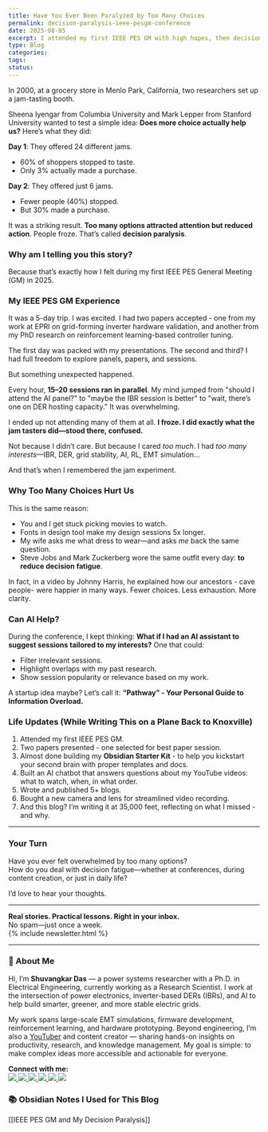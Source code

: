 ```yaml
---
title: Have You Ever Been Paralyzed by Too Many Choices
permalink: decision-paralysis-ieee-pesgm-conference
date: 2025-08-05
excerpt: I attended my first IEEE PES GM with high hopes, then decision fatigue hit me hard. Here's what I learned about choice, confusion, and AI’s future role
type: Blog
categories: 
tags: 
status:
---
```

In 2000, at a grocery store in Menlo Park, California, two researchers set up a jam-tasting booth.

Sheena Iyengar from Columbia University and Mark Lepper from Stanford University wanted to test a simple idea: **Does more choice actually help us?**
Here’s what they did:

**Day 1**: They offered 24 different jams.
- 60% of shoppers stopped to taste.
- Only 3% actually made a purchase.

**Day 2**: They offered just 6 jams.
- Fewer people (40%) stopped.
- But 30% made a purchase.

It was a striking result. **Too many options attracted attention but reduced action**. People froze. That’s called **decision paralysis**.

### Why am I telling you this story?
Because that’s exactly how I felt during my first IEEE PES General Meeting (GM) in 2025.
### My IEEE PES GM Experience
It was a 5-day trip. I was excited. I had two papers accepted - one from my work at EPRI on grid-forming inverter hardware validation, and another from my PhD research on reinforcement learning-based controller tuning.

The first day was packed with my presentations. The second and third? I had full freedom to explore panels, papers, and sessions.

But something unexpected happened.

Every hour, **15–20 sessions ran in parallel**. My mind jumped from "should I attend the AI panel?" to "maybe the IBR session is better" to "wait, there’s one on DER hosting capacity." It was overwhelming.

I ended up not attending many of them at all.
**I froze. I did exactly what the jam tasters did—stood there, confused.**

Not because I didn’t care. But because I cared _too much_. I had _too many interests_—IBR, DER, grid stability, AI, RL, EMT simulation…

And that’s when I remembered the jam experiment.

### Why Too Many Choices Hurt Us

This is the same reason:
- You and I get stuck picking movies to watch.
- Fonts in design tool make my design sessions 5x longer.
- My wife asks me what dress to wear—and asks _me_ back the same question.
- Steve Jobs and Mark Zuckerberg wore the same outfit every day: **to reduce decision fatigue**.

In fact, in a video by Johnny Harris, he explained how our ancestors - cave people- were happier in many ways. Fewer choices. Less exhaustion. More clarity.

###  Can AI Help?
During the conference, I kept thinking: **What if I had an AI assistant to suggest sessions tailored to my interests?** One that could:
- Filter irrelevant sessions.
- Highlight overlaps with my past research.
- Show session popularity or relevance based on my work.

A startup idea maybe? Let’s call it: **“Pathway” - Your Personal Guide to Information Overload.**  

### Life Updates (While Writing This on a Plane Back to Knoxville)
1. Attended my first IEEE PES GM.
2. Two papers presented - one selected for best paper session.
3. Almost done building my **Obsidian Starter Kit** - to help you kickstart your second brain with proper templates and docs.
4. Built an AI chatbot that answers questions about my YouTube videos: what to watch, when, in what order.
5. Wrote and published 5+ blogs.
6. Bought a new camera and lens for streamlined video recording.
7. And this blog? I’m writing it at 35,000 feet, reflecting on what I missed - and why.

---

### Your Turn
Have you ever felt overwhelmed by too many options?  
How do you deal with decision fatigue—whether at conferences, during content creation, or just in daily life?

I’d love to hear your thoughts.

---

**Real stories. Practical lessons. Right in your inbox.**  
No spam—just once a week.  
{% include newsletter.html %}

---
### 👋 About Me
Hi, I’m **Shuvangkar Das** — a power systems researcher with a Ph.D. in Electrical Engineering, currently working as a Research Scientist. I work at the intersection of power electronics, inverter-based DERs (IBRs), and AI to help build smarter, greener, and more stable electric grids. 

My work spans large-scale EMT simulations, firmware development, reinforcement learning, and hardware prototyping. Beyond engineering, I’m also a [YouTuber](https://www.youtube.com/@ShuvangkarDas) and content creator — sharing hands-on insights on productivity, research, and knowledge management. My goal is simple: to make complex ideas more accessible and actionable for everyone.

<p><strong>Connect with me:<br></strong>
<a href="https://www.youtube.com/@ShuvangkarDas" target="_blank">
    <img src="https://img.shields.io/badge/YouTube-Subscribe-red?style=for-the-badge&logo=youtube">
  </a>
  <a href="https://www.linkedin.com/in/ShuvangkarDas" target="_blank">
    <img src="https://img.shields.io/badge/LinkedIn-Connect-blue?style=for-the-badge&logo=linkedin">
  </a>
  <a href="https://newsletter.shuvangkardas.com" target="_blank">
    <img src="https://img.shields.io/badge/Newsletter-Subscribe-blue?style=for-the-badge">
  </a>
  <a href="https://twitter.com/shuvangkar_das" target="_blank">
    <img src="https://img.shields.io/badge/Twitter-Follow-blue?style=for-the-badge&logo=twitter">
  </a>
  
  <a href="https://github.com/shuvangkardas" target="_blank">
    <img src="https://img.shields.io/badge/GitHub-Follow-black?style=for-the-badge&logo=github">
  </a>
  <a href="https://blog.shuvangkardas.com" target="_blank">
    <img src="https://img.shields.io/badge/Blog-Read-blueviolet?style=for-the-badge">
  </a>
  
</p>

### 📚 Obsidian Notes I Used for This Blog
[[IEEE PES GM and My Decision Paralysis]]


